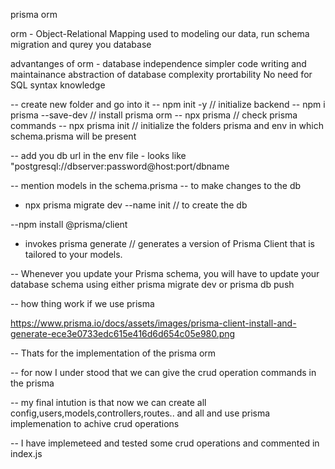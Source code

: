 prisma orm

orm - Object-Relational Mapping
used to modeling our data,
run schema migration and qurey you database

advantanges of orm -
database independence 
simpler code writing and maintainance
abstraction of database complexity
prortability
No need for SQL syntax knowledge

-- create new folder and go into it
-- npm init -y  // initialize backend
-- npm i prisma --save-dev // install prisma orm
-- npx prisma // check prisma commands
-- npx prisma init // initialize the folders prisma and env in which schema.prisma will be present

-- add you db url in the env file
    - looks like  "postgresql://dbserver:password@host:port/dbname

-- mention models in the schema.prisma
-- to make changes to the db
- npx prisma migrate dev --name init // to create the db

--npm install @prisma/client
- invokes prisma generate // generates a version of Prisma Client that is tailored to your models.

-- Whenever you update your Prisma schema, you will have to update your database schema using either prisma migrate dev or prisma db push


-- how thing work if we use prisma

https://www.prisma.io/docs/assets/images/prisma-client-install-and-generate-ece3e0733edc615e416d6d654c05e980.png


-- Thats for the implementation of the prisma orm

-- for now I under stood that we can give the crud operation commands in the prisma

-- my final intution is that now we can create all config,users,models,controllers,routes.. and all and use prisma implemenation to achive crud operations

-- I have implemeteed and tested some crud operations and commented in index.js